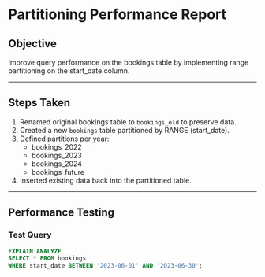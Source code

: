 # Partitioning Performance Report

## Objective
Improve query performance on the bookings table by implementing range partitioning on the start_date column.

---

## Steps Taken
1. Renamed original bookings table to `bookings_old` to preserve data.
2. Created a new `bookings` table partitioned by RANGE (start_date).
3. Defined partitions per year:
   - bookings_2022
   - bookings_2023
   - bookings_2024
   - bookings_future
4. Inserted existing data back into the partitioned table.

---

## Performance Testing

### Test Query
```sql
EXPLAIN ANALYZE
SELECT * FROM bookings
WHERE start_date BETWEEN '2023-06-01' AND '2023-06-30';